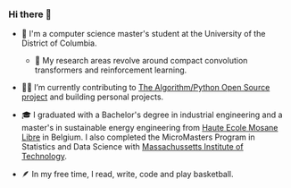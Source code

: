 ### Hi there 👋

- 🏢 I'm a computer science master's student at the University of the District of Columbia.
  -  🔭 My research areas revolve around compact convolution transformers and reinforcement learning. 

- 🧑‍🎓 I’m currently contributing to [The Algorithm/Python Open Source project](https://github.com/TheAlgorithms) and building personal projects.

- 🎓 I graduated with a Bachelor's degree in industrial engineering and a master's in sustainable energy engineering from [Haute Ecole Mosane Libre](https://www.helmo.be/fr/formations/mged108-master-ingenieur-industriel-en-genie-energetique-durable) in Belgium. I also completed the MicroMasters Program in Statistics and Data Science with [Massachussetts Institute of Technology](https://www.edx.org/masters/micromasters/mitx-statistics-and-data-science-general-track?utm_medium=partner-marketing&utm_source=sem&utm_campaign=mitx&utm_term=&utm_content=program-aw-us-fy25&gad_source=1&gclid=CjwKCAjwx4O4BhAnEiwA42SbVB0i4Xl0fY4-WZS5W85DJkRWFBc3jDCin2nlbkWVww999DKBRNT7wBoCT6oQAvD_BwE). 

- 🪶 In my free time, I read, write, code and play basketball.
